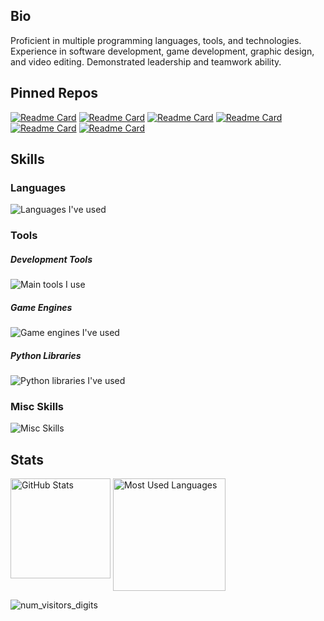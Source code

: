 ## Bio
Proficient in multiple programming languages, tools, and technologies. Experience in software development, game development, graphic design, and video editing. Demonstrated leadership and teamwork ability.

## Pinned Repos
[![Readme Card](https://github-readme-stats.vercel.app/api/pin/?username=xarical&repo=WoF-RAG-QA-Bot&theme=github_dark&border_color=777777&bg_color=00000000)](https://github.com/xarical/WoF-RAG-QA-Bot)
[![Readme Card](https://github-readme-stats.vercel.app/api/pin/?username=xarical&repo=Gemini-Tooluse-Prototype&theme=github_dark&border_color=777777&bg_color=00000000)](https://github.com/xarical/Gemini-Tooluse-Prototype)
[![Readme Card](https://github-readme-stats.vercel.app/api/pin/?username=xarical&repo=Flat-Notifs&theme=github_dark&border_color=777777&bg_color=00000000)](https://github.com/xarical/Flat-Notifs)
[![Readme Card](https://github-readme-stats.vercel.app/api/pin/?username=xarical&repo=Journey&theme=github_dark&border_color=777777&bg_color=00000000)](https://github.com/xarical/Journey)
[![Readme Card](https://github-readme-stats.vercel.app/api/pin/?username=xarical&repo=The-Facility&theme=github_dark&border_color=777777&bg_color=00000000)](https://github.com/xarical/The-Facility)
[![Readme Card](https://github-readme-stats.vercel.app/api/pin/?username=xarical&repo=COGdoc&theme=github_dark&border_color=777777&bg_color=00000000)](https://github.com/xarical/COGdoc)

## Skills
### Languages
![Languages I've used](https://go-skill-icons.vercel.app/api/icons?titles=true&i=py,js,java,cs,cpp,asm,html,css&perline=7 "Languages I've used (HTML and CSS are included in the list, sue me)")
### Tools
##### Development Tools
![Main tools I use](https://go-skill-icons.vercel.app/api/icons?titles=true&i=github,googlecolab,huggingface,replit,vercel,vscode&perline=7 "Main tools I use")
##### Game Engines
![Game engines I've used](https://go-skill-icons.vercel.app/api/icons?titles=true&i=gamemakerstudio,unity,unreal&perline=7 "Game engines I've used")
##### Python Libraries
![Python libraries I've used](https://go-skill-icons.vercel.app/api/icons?titles=true&i=discord,fastapi,flask,gradio,groq,gemini,chatgpt,huggingface,langchain,sqlite,selenium,tensorflow,unstructured&perline=7 "Python libraries I've used")
### Misc Skills
![Misc Skills](https://go-skill-icons.vercel.app/api/icons?titles=true&i=bash,blender,canva,docker,git,githubactions,md,nginx,regex&perline=7 "Miscellaneous other things I'm familiar with")

## Stats
<img align="top" height=160 src="https://github-readme-stats-z3ta.vercel.app/api?username=xarical&hide=stars,prs&show_icons=true&theme=github_dark&hide_border=true&bg_color=00000000&hide_rank=true" title="GitHub Stats" alt="GitHub Stats"/> <img align="center" height=180 src="https://github-readme-stats-z3ta.vercel.app/api/top-langs/?username=xarical&exclude_repo=github-readme-stats&layout=compact&size_weight=0.5&count_weight=0.5&theme=github_dark&hide_border=true&bg_color=00000000" title="Most Used Languages" alt="Most Used Languages"/>

![num_visitors_digits](https://img.shields.io/badge/dynamic/xml?url=https%3A%2F%2Fprofile-counter.glitch.me%2Fxisadev%2Fcount.svg&query=%2F%2F*%5Blocal-name()%3D%22tspan%22%5D&prefix=%7B&suffix=%7D%3B&style=flat&label=int%5B%5D%20num_visitors_digits%20%3D&labelColor=333&color=333)